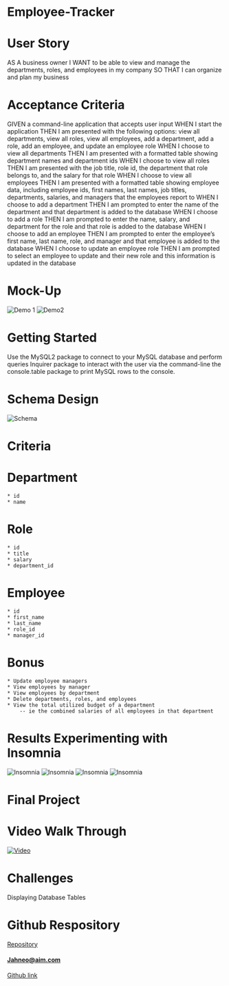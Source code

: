 # Employee-Tracker
# User Story
AS A business owner
I WANT to be able to view and manage the departments, roles, and employees in my company
SO THAT I can organize and plan my business
# Acceptance Criteria
GIVEN a command-line application that accepts user input
WHEN I start the application
THEN I am presented with the following options: view all departments, view all roles, view all employees, add a department, add a role, add an employee, and update an employee role
WHEN I choose to view all departments
THEN I am presented with a formatted table showing department names and department ids
WHEN I choose to view all roles
THEN I am presented with the job title, role id, the department that role belongs to, and the salary for that role
WHEN I choose to view all employees
THEN I am presented with a formatted table showing employee data, including employee ids, first names, last names, job titles, departments, salaries, and managers that the employees report to
WHEN I choose to add a department
THEN I am prompted to enter the name of the department and that department is added to the database
WHEN I choose to add a role
THEN I am prompted to enter the name, salary, and department for the role and that role is added to the database
WHEN I choose to add an employee
THEN I am prompted to enter the employee’s first name, last name, role, and manager and that employee is added to the database
WHEN I choose to update an employee role
THEN I am prompted to select an employee to update and their new role and this information is updated in the database 
# Mock-Up
![Demo 1]('./assets/images/demo-01.gif')
![Demo2]('./assets/images/demo-02.png')
# Getting Started
Use the MySQL2 package to connect to your MySQL database and perform queries
 Inquirer package to interact with the user via the command-line
 the console.table package to print MySQL rows to the console.
# Schema Design
![Schema]('./assets/images/schema.png')
# Criteria
# Department
    * id
    * name
# Role
    * id
    * title
    * salary
    * department_id
# Employee
    * id
    * first_name
    * last_name
    * role_id
    * manager_id
# Bonus
    * Update employee managers
    * View employees by manager
    * View employees by department
    * Delete departments, roles, and employees
    * View the total utilized budget of a department 
        -- ie the combined salaries of all employees in that department
# Results Experimenting with Insomnia
![Insomnia]('./assets/images/insomnia1.PNG')
![Insomnia]('./assets/images/insomnia_delete.png')
![Insomnia]('./assets/images/insomnia_post.png')
![Insomnia]('./assets/images/insomnia3.png')
# Final Project
# Video Walk Through
[![Video]('./assets/images/video.png')](https://drive.google.com/file/d/1WEg2YiynahJ0_TvB1UwRRLqOroxEKsz9/preview)
# Challenges
Displaying Database Tables 

# Github Respository
[Repository](https://github.com/Jahneo/Employee-Tracker)

#### [Jahneo@aim.com](mailto:Jahneo@aim.com)
  [Github link](https://github.com/Jahneo) 

